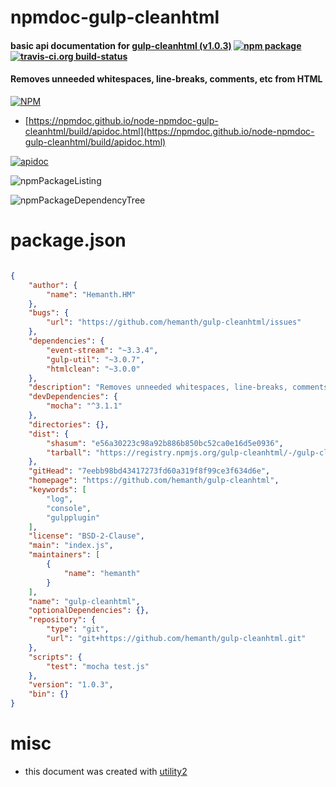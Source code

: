 # npmdoc-gulp-cleanhtml

#### basic api documentation for  [gulp-cleanhtml (v1.0.3)](https://github.com/hemanth/gulp-cleanhtml)  [![npm package](https://img.shields.io/npm/v/npmdoc-gulp-cleanhtml.svg?style=flat-square)](https://www.npmjs.org/package/npmdoc-gulp-cleanhtml) [![travis-ci.org build-status](https://api.travis-ci.org/npmdoc/node-npmdoc-gulp-cleanhtml.svg)](https://travis-ci.org/npmdoc/node-npmdoc-gulp-cleanhtml)

#### Removes unneeded whitespaces, line-breaks, comments, etc from HTML

[![NPM](https://nodei.co/npm/gulp-cleanhtml.png?downloads=true&downloadRank=true&stars=true)](https://www.npmjs.com/package/gulp-cleanhtml)

- [https://npmdoc.github.io/node-npmdoc-gulp-cleanhtml/build/apidoc.html](https://npmdoc.github.io/node-npmdoc-gulp-cleanhtml/build/apidoc.html)

[![apidoc](https://npmdoc.github.io/node-npmdoc-gulp-cleanhtml/build/screenCapture.buildCi.browser.%252Ftmp%252Fbuild%252Fapidoc.html.png)](https://npmdoc.github.io/node-npmdoc-gulp-cleanhtml/build/apidoc.html)

![npmPackageListing](https://npmdoc.github.io/node-npmdoc-gulp-cleanhtml/build/screenCapture.npmPackageListing.svg)

![npmPackageDependencyTree](https://npmdoc.github.io/node-npmdoc-gulp-cleanhtml/build/screenCapture.npmPackageDependencyTree.svg)



# package.json

```json

{
    "author": {
        "name": "Hemanth.HM"
    },
    "bugs": {
        "url": "https://github.com/hemanth/gulp-cleanhtml/issues"
    },
    "dependencies": {
        "event-stream": "~3.3.4",
        "gulp-util": "~3.0.7",
        "htmlclean": "~3.0.0"
    },
    "description": "Removes unneeded whitespaces, line-breaks, comments, etc from HTML",
    "devDependencies": {
        "mocha": "^3.1.1"
    },
    "directories": {},
    "dist": {
        "shasum": "e56a30223c98a92b886b850bc52ca0e16d5e0936",
        "tarball": "https://registry.npmjs.org/gulp-cleanhtml/-/gulp-cleanhtml-1.0.3.tgz"
    },
    "gitHead": "7eebb98bd43417273fd60a319f8f99ce3f634d6e",
    "homepage": "https://github.com/hemanth/gulp-cleanhtml",
    "keywords": [
        "log",
        "console",
        "gulpplugin"
    ],
    "license": "BSD-2-Clause",
    "main": "index.js",
    "maintainers": [
        {
            "name": "hemanth"
        }
    ],
    "name": "gulp-cleanhtml",
    "optionalDependencies": {},
    "repository": {
        "type": "git",
        "url": "git+https://github.com/hemanth/gulp-cleanhtml.git"
    },
    "scripts": {
        "test": "mocha test.js"
    },
    "version": "1.0.3",
    "bin": {}
}
```



# misc
- this document was created with [utility2](https://github.com/kaizhu256/node-utility2)

